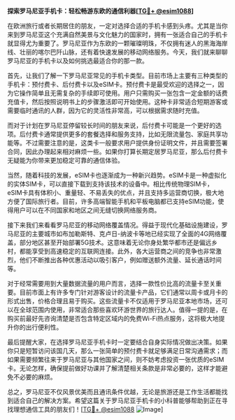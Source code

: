 **探索罗马尼亚手机卡：轻松畅游东欧的通信利器[[TG💪+ @esim1088](https://t.me/s/esim1088)]**

在欧洲旅行或者长期居住的朋友，一定对选择合适的手机卡感到头疼。尤其是当你来到罗马尼亚这个充满自然美景与文化魅力的国家时，拥有一张适合自己的手机卡就显得尤为重要了。罗马尼亚作为东欧的一颗璀璨明珠，不仅拥有迷人的黑海海岸线、壮丽的喀尔巴阡山脉，还有着快速发展的移动网络服务。今天，我们就来聊聊罗马尼亚的手机卡以及如何挑选最适合你的那一款。

首先，让我们了解一下罗马尼亚常见的手机卡类型。目前市场上主要有三种类型的手机卡：预付费卡、后付费卡以及eSIM卡。预付费卡是最受欢迎的选择之一，因为它操作简单且无需复杂的手续即可使用。用户只需购买一张包含一定金额的话费充值卡，然后按照说明书上的步骤激活即可开始使用。这种卡非常适合短期游客或需要临时通讯的人群，因为它的灵活性非常高，可以根据需求随时充值。

而对于计划在罗马尼亚停留较长时间的朋友来说，后付费卡可能是一个更好的选项。后付费卡通常提供更多的套餐选择和服务支持，比如无限流量包、家庭共享功能等。不过需要注意的是，这类卡一般要求用户提供身份证明文件，并且需要签署合同，因此办理起来相对麻烦一些。如果你打算长期定居罗马尼亚，那么后付费卡无疑能为你带来更加稳定可靠的通信体验。

当然，随着科技的发展，eSIM卡也逐渐成为一种新兴趋势。eSIM卡是一种虚拟化的实体SIM卡，可以直接下载到支持该技术的设备中。相比传统物理SIM卡，eSIM卡具有体积小、重量轻、不易丢失的优点，并且支持多运营商切换，极大地方便了国际旅行者。目前，许多高端智能手机和平板电脑都已支持eSIM功能，使得用户可以在不同国家和地区之间无缝切换网络服务商。

接下来我们来看看罗马尼亚的移动网络覆盖情况。得益于现代化基础设施建设，罗马尼亚的主要城市如布加勒斯特、克卢日-纳波卡等地已经实现了全面的4G网络覆盖，部分地区甚至开始部署5G技术。这意味着无论你身处繁华都市还是偏远乡村，都能享受到高速稳定的互联网连接。此外，各大运营商之间的竞争也非常激烈，他们不断推出各种优惠活动以吸引客户，例如赠送额外流量、延长通话时间等。

对于经常需要用到大量数据流量的用户而言，选择一款性价比高的流量卡至关重要。目前市面上有许多专门针对游客设计的流量卡产品，它们通常以周卡或月卡的形式出售，价格合理且易于购买。这些流量卡不仅适用于罗马尼亚本地市场，还可以在全球范围内使用，非常适合那些喜欢环游世界的旅行达人。值得一提的是，在购买前最好先咨询清楚是否包含特定区域内的免费Wi-Fi热点服务，这将极大地提升你的出行便利性。

最后提醒大家，在选择罗马尼亚手机卡时一定要结合自身实际情况做出决策。如果你只是短暂访问该国几天，那么一张简单的预付费卡就足够满足日常沟通需求；而如果需要频繁往来于罗马尼亚与其他国家之间，则不妨考虑投资一张优质的eSIM卡。无论怎样，确保提前做好功课并了解清楚相关条款是非常必要的，这样才能避免不必要的麻烦。

总之，罗马尼亚不仅风景优美而且通讯条件优越，无论是旅游还是工作生活都能找到适合自己的解决方案。希望这篇关于罗马尼亚手机卡的小科普能够帮助到正在寻找理想通信工具的朋友们！[[TG💪+ @esim1088](https://t.me/s/esim1088) ![Image](https://i.postimg.cc/4NQfJmqS/Snipaste-2025-05-13-00-14-12.png)]